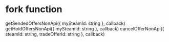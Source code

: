 # fork function

getSendedOffersNonApi({ mySteamId: string }, callback)
getHoldOffersNonApi({ mySteamId: string }, callback)
cancelOfferNonApi({ steamId: string, tradeOfferId: string }, callback)